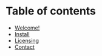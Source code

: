 # Table of contents

* [Welcome!](README.md)
* [Install](untitled.md)
* [Licensing](licensing.md)
* [Contact](contact.md)

